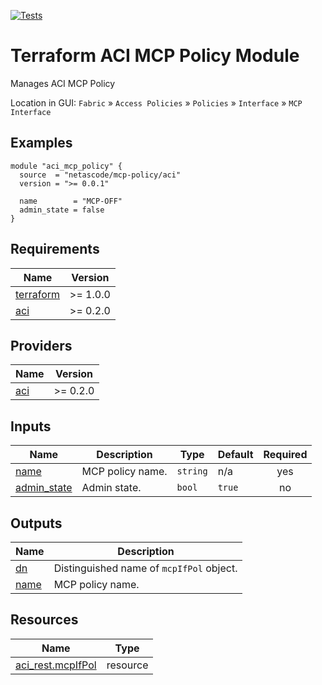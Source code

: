 <!-- BEGIN_TF_DOCS -->
[![Tests](https://github.com/netascode/terraform-aci-mcp-policy/actions/workflows/test.yml/badge.svg)](https://github.com/netascode/terraform-aci-mcp-policy/actions/workflows/test.yml)

# Terraform ACI MCP Policy Module

Manages ACI MCP Policy

Location in GUI:
`Fabric` » `Access Policies` » `Policies` » `Interface` » `MCP Interface`

## Examples

```hcl
module "aci_mcp_policy" {
  source  = "netascode/mcp-policy/aci"
  version = ">= 0.0.1"

  name        = "MCP-OFF"
  admin_state = false
}

```

## Requirements

| Name | Version |
|------|---------|
| <a name="requirement_terraform"></a> [terraform](#requirement\_terraform) | >= 1.0.0 |
| <a name="requirement_aci"></a> [aci](#requirement\_aci) | >= 0.2.0 |

## Providers

| Name | Version |
|------|---------|
| <a name="provider_aci"></a> [aci](#provider\_aci) | >= 0.2.0 |

## Inputs

| Name | Description | Type | Default | Required |
|------|-------------|------|---------|:--------:|
| <a name="input_name"></a> [name](#input\_name) | MCP policy name. | `string` | n/a | yes |
| <a name="input_admin_state"></a> [admin\_state](#input\_admin\_state) | Admin state. | `bool` | `true` | no |

## Outputs

| Name | Description |
|------|-------------|
| <a name="output_dn"></a> [dn](#output\_dn) | Distinguished name of `mcpIfPol` object. |
| <a name="output_name"></a> [name](#output\_name) | MCP policy name. |

## Resources

| Name | Type |
|------|------|
| [aci_rest.mcpIfPol](https://registry.terraform.io/providers/netascode/aci/latest/docs/resources/rest) | resource |
<!-- END_TF_DOCS -->